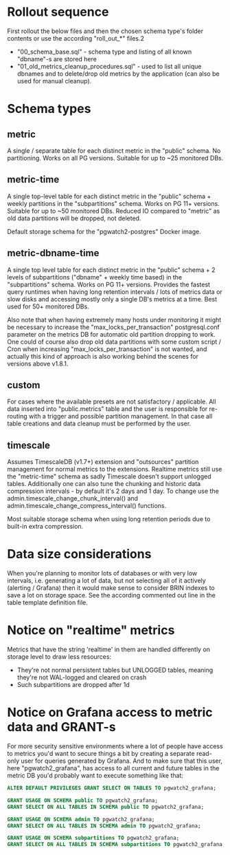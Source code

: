 # Rollout sequence

First rollout the below files and then the chosen schema type's folder contents or use the according "roll_out_*" files.2
* "00_schema_base.sql" - schema type and listing of all known "dbname"-s are stored here
* "01_old_metrics_cleanup_procedures.sql" - used to list all unique dbnames and to delete/drop old metrics by the application (can also be used for manual cleanup).

# Schema types

## metric

A single / separate table for each distinct metric in the "public" schema. No partitioning. Works on all PG versions. Suitable for up to ~25 monitored DBs.

## metric-time

A single top-level table for each distinct metric in the "public" schema + weekly partitions in the "subpartitions" schema.
Works on PG 11+ versions. Suitable for up to ~50 monitored DBs. Reduced IO compared to "metric" as old data partitions will be dropped, not deleted.

Default storage schema for the "pgwatch2-postgres" Docker image.

## metric-dbname-time

A single top level table for each distinct metric in the "public" schema + 2 levels of subpartitions ("dbname" + weekly time based) in the "subpartitions" schema.
Works on PG 11+ versions. Provides the fastest query runtimes when having long retention intervals / lots of metrics data or slow disks and accessing mostly only a single DB's metrics at a time.
Best used for 50+ monitored DBs.

Also note that when having extremely many hosts under monitoring it might be necessary to increase the "max_locks_per_transaction"
postgresql.conf parameter on the metrics DB for automatic old partition dropping to work. One could of course also drop old
data partitions with some custom script / Cron when increasing "max_locks_per_transaction" is not wanted, and actually this
kind of approach is also working behind the scenes for versions above v1.8.1.

## custom

For cases where the available presets are not satisfactory / applicable. All data inserted into "public.metrics" table and the user is responsible for re-routing with a trigger and possible partition management. In that case all table creations and data cleanup must be performed by the user.

## timescale

Assumes TimescaleDB (v1.7+) extension and "outsources" partition management for normal metrics to the extensions. Realtime
metrics still use the "metric-time" schema as sadly Timescale doesn't support unlogged tables. Additionally one can also
tune the chunking and historic data compression intervals - by default it's 2 days and 1 day. To change use the
admin.timescale_change_chunk_interval() and admin.timescale_change_compress_interval() functions.

Most suitable storage schema when using long retention periods due to built-in extra compression.

# Data size considerations

When you're planning to monitor lots of databases or with very low intervals, i.e. generating a lot of data, but not selecting
all of it actively (alerting / Grafana) then it would make sense to consider BRIN indexes to save a lot on storage space. See
the according commented out line in the table template definition file.

# Notice on "realtime" metrics

Metrics that have the string 'realtime' in them are handled differently on storage level to draw less resources:

 * They're not normal persistent tables but UNLOGGED tables, meaning they're not WAL-logged and cleared on crash
 * Such subpartitions are dropped after 1d

# Notice on Grafana access to metric data and GRANT-s

For more security sensitive environments where a lot of people have access to metrics you'd want to secure things a bit by
creating a separate read-only user for queries generated by Grafana. And to make sure that this user, here "pgwatch2_grafana",
has access to all current and future tables in the metric DB you'd probably want to execute something like that:
```sql
ALTER DEFAULT PRIVILEGES GRANT SELECT ON TABLES TO pgwatch2_grafana;

GRANT USAGE ON SCHEMA public TO pgwatch2_grafana;
GRANT SELECT ON ALL TABLES IN SCHEMA public TO pgwatch2_grafana;

GRANT USAGE ON SCHEMA admin TO pgwatch2_grafana;
GRANT SELECT ON ALL TABLES IN SCHEMA admin TO pgwatch2_grafana;

GRANT USAGE ON SCHEMA subpartitions TO pgwatch2_grafana;
GRANT SELECT ON ALL TABLES IN SCHEMA subpartitions TO pgwatch2_grafana;
```